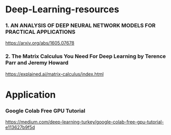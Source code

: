 # Deep-Learning-resources

### 1. AN ANALYSIS OF DEEP NEURAL NETWORK MODELS FOR PRACTICAL APPLICATIONS
https://arxiv.org/abs/1605.07678

### 2. The Matrix Calculus You Need For Deep Learning by Terence Parr and Jeremy Howard
https://explained.ai/matrix-calculus/index.html





# Application 

### Google Colab Free GPU Tutorial
https://medium.com/deep-learning-turkey/google-colab-free-gpu-tutorial-e113627b9f5d



